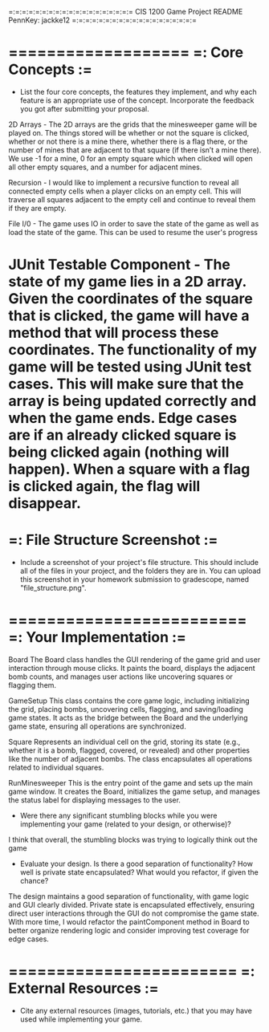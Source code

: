 =:=:=:=:=:=:=:=:=:=:=:=:=:=:=:=:=:=:=
CIS 1200 Game Project README
PennKey: jackke12
=:=:=:=:=:=:=:=:=:=:=:=:=:=:=:=:=:=:=

===================
=: Core Concepts :=
===================

- List the four core concepts, the features they implement, and why each feature
  is an appropriate use of the concept. Incorporate the feedback you got after
  submitting your proposal.

2D Arrays - The 2D arrays are the grids that the minesweeper game will be played on. The things stored will be whether or not the square is clicked, whether or not there is a mine there, whether there is a flag there, or the number of mines that are adjacent to that square (if there isn’t a mine there). We use -1 for a mine, 0 for an empty square which when clicked will open all other empty squares, and a number for adjacent mines.

Recursion - I would like to implement a recursive function to reveal all connected empty cells when a player clicks on an empty cell. This will traverse all squares adjacent to the empty cell and continue to reveal them if they are empty.

File I/0 - The game uses IO in order to save the state of the game as well as load the state of the game. This can be used to resume the user's progress

JUnit Testable Component - The state of my game lies in a 2D array. Given the coordinates of the square that is clicked, the game will have a method that will process these coordinates. The functionality of my game will be tested using JUnit test cases. This will make sure that the array is being updated correctly and when the game ends. Edge cases are if an already clicked square is being clicked again (nothing will happen). When a square with a flag is clicked again, the flag will disappear.
===============================
=: File Structure Screenshot :=
===============================

- Include a screenshot of your project's file structure. This should include
  all of the files in your project, and the folders they are in. You can
  upload this screenshot in your homework submission to gradescope, named
  "file_structure.png".

=========================
=: Your Implementation :=
=========================

Board
The Board class handles the GUI rendering of the game grid and user interaction through mouse clicks. It paints the board, displays the adjacent bomb counts, and manages user actions like uncovering squares or flagging them.

GameSetup
This class contains the core game logic, including initializing the grid, placing bombs, uncovering cells, flagging, and saving/loading game states. It acts as the bridge between the Board and the underlying game state, ensuring all operations are synchronized.

Square
Represents an individual cell on the grid, storing its state (e.g., whether it is a bomb, flagged, covered, or revealed) and other properties like the number of adjacent bombs. The class encapsulates all operations related to individual squares.

RunMinesweeper
This is the entry point of the game and sets up the main game window. It creates the Board, initializes the game setup, and manages the status label for displaying messages to the user.

- Were there any significant stumbling blocks while you were implementing your
  game (related to your design, or otherwise)?

I think that overall, the stumbling blocks was trying to logically think out the game

- Evaluate your design. Is there a good separation of functionality? How well is
  private state encapsulated? What would you refactor, if given the chance?

The design maintains a good separation of functionality, with game logic and GUI clearly divided. Private state is encapsulated effectively, ensuring direct user interactions through the GUI do not compromise the game state. With more time, I would refactor the paintComponent method in Board to better organize rendering logic and consider improving test coverage for edge cases.

========================
=: External Resources :=
========================

- Cite any external resources (images, tutorials, etc.) that you may have used
  while implementing your game.
